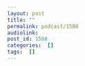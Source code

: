 ```yaml
---
layout: post
title: ""
permalink: podcast/1508
audiolink: 
post_id: 1508
categories:  []
tags:  []
---
```



